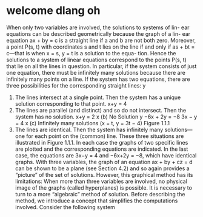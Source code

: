 # welcome dlang oh

When only two variables are involved, the solutions to systems of lin-
ear equations can be described geometrically because the graph of a lin-
ear equation ax + by = c is a straight line if a and b are not both zero.
Moreover, a point P(s, t) with coordinates s and t lies on the line if and
only if as + bt = c—that is when x = s, y = t is a solution to the equa-
tion. Hence the solutions to a system of linear equations correspond to the
points P(s, t) that lie on all the lines in question.
In particular, if the system consists of just one equation, there must
be infinitely many solutions because there are infinitely many points on a
line. If the system has two equations, there are three possibilities for the
corresponding straight lines:
y
1. The lines intersect at a single point. Then the system has a unique
solution corresponding to that point.
x+y = 4
2. The lines are parallel (and distinct) and so do not intersect. Then
the system has no solution.
x+y = 2
x
(b) No Solution
y
−6x + 2y = −8
3x − y = 4
x
(c) Infinitely many solutions
(x = t, y = 3t − 4)
Figure 1.1.1
3. The lines are identical. Then the system has infinitely many
solutions—one for each point on the (common) line.
These three situations are illustrated in Figure 1.1.1. In each case the
graphs of two specific lines are plotted and the corresponding equations are
indicated. In the last case, the equations are 3x−y = 4 and −6x+2y = −8,
which have identical graphs.
With three variables, the graph of an equation ax + by + cz = d can be
shown to be a plane (see Section 4.2) and so again provides a “picture”
of the set of solutions. However, this graphical method has its limitations:
When more than three variables are involved, no physical image of the
graphs (called hyperplanes) is possible. It is necessary to turn to a more
“algebraic” method of solution.
Before describing the method, we introduce a concept that simplifies
the computations involved. Consider the following system
